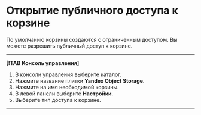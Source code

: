 # Открытие публичного доступа к корзине

По умолчанию корзины создаются с ограниченным доступом. Вы можете разрешить публичный доступ к корзине.


---

**[!TAB Консоль управления]**

1. В консоли управления выберите каталог.
1. Нажмите название плитки **Yandex Object Storage**.
1. Нажмите на имя необходимой корзины.
1. В левой панели выберите **Настройки**.
1. Выберите тип доступа к корзине.

---
